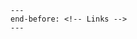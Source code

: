 ```{include} ../CONTRIBUTING.md
---
end-before: <!-- Links -->
---
```

[code of conduct]: codeofconduct